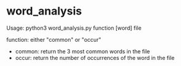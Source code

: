 # word_analysis

Usage: python3 word_analysis.py function [word] file
    
function: either "common" or "occur"
* common: return the 3 most common words in the file
* occur: return the number of occurrences of the word in the file
